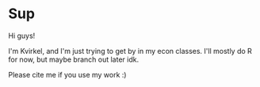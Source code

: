 # Sup

Hi guys!

I'm Kvirkel, and I'm just trying to get by in my econ classes.
I'll mostly do R for now, but maybe branch out later idk.

Please cite me if you use my work :)


